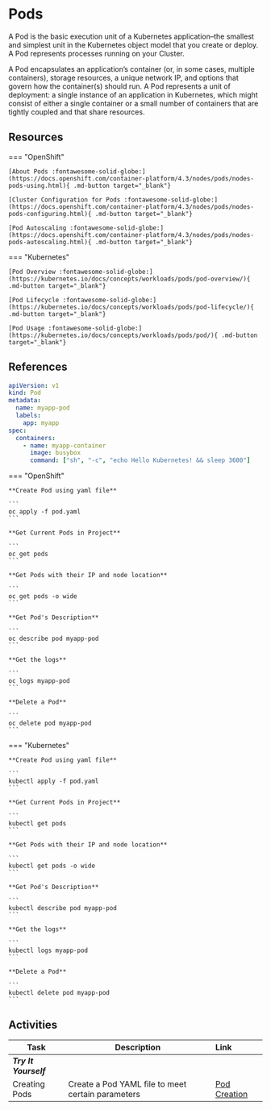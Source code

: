 # Pods

A Pod is the basic execution unit of a Kubernetes application–the smallest and simplest unit in the Kubernetes object model that you create or deploy. A Pod represents processes running on your Cluster.

A Pod encapsulates an application’s container (or, in some cases, multiple containers), storage resources, a unique network IP, and options that govern how the container(s) should run. A Pod represents a unit of deployment: a single instance of an application in Kubernetes, which might consist of either a single container or a small number of containers that are tightly coupled and that share resources.

## Resources

=== "OpenShift"

    [About Pods :fontawesome-solid-globe:](https://docs.openshift.com/container-platform/4.3/nodes/pods/nodes-pods-using.html){ .md-button target="_blank"}

    [Cluster Configuration for Pods :fontawesome-solid-globe:](https://docs.openshift.com/container-platform/4.3/nodes/pods/nodes-pods-configuring.html){ .md-button target="_blank"}

    [Pod Autoscaling :fontawesome-solid-globe:](https://docs.openshift.com/container-platform/4.3/nodes/pods/nodes-pods-autoscaling.html){ .md-button target="_blank"}

=== "Kubernetes"

    [Pod Overview :fontawesome-solid-globe:](https://kubernetes.io/docs/concepts/workloads/pods/pod-overview/){ .md-button target="_blank"}

    [Pod Lifecycle :fontawesome-solid-globe:](https://kubernetes.io/docs/concepts/workloads/pods/pod-lifecycle/){ .md-button target="_blank"}

    [Pod Usage :fontawesome-solid-globe:](https://kubernetes.io/docs/concepts/workloads/pods/pod/){ .md-button target="_blank"}

## References

```yaml
apiVersion: v1
kind: Pod
metadata:
  name: myapp-pod
  labels:
    app: myapp
spec:
  containers:
    - name: myapp-container
      image: busybox
      command: ["sh", "-c", "echo Hello Kubernetes! && sleep 3600"]
```

=== "OpenShift"

    **Create Pod using yaml file**

    ```
    oc apply -f pod.yaml
    ```

    **Get Current Pods in Project**

    ```
    oc get pods
    ```

    **Get Pods with their IP and node location**

    ```
    oc get pods -o wide
    ```

    **Get Pod's Description**

    ```
    oc describe pod myapp-pod
    ```

    **Get the logs**

    ```
    oc logs myapp-pod
    ```

    **Delete a Pod**

    ```
    oc delete pod myapp-pod
    ```

=== "Kubernetes"

    **Create Pod using yaml file**

    ```
    kubectl apply -f pod.yaml
    ```

    **Get Current Pods in Project**

    ```
    kubectl get pods
    ```

    **Get Pods with their IP and node location**

    ```
    kubectl get pods -o wide
    ```

    **Get Pod's Description**

    ```
    kubectl describe pod myapp-pod
    ```

    **Get the logs**

    ```
    kubectl logs myapp-pod
    ```

    **Delete a Pod**

    ```
    kubectl delete pod myapp-pod
    ```

## Activities

| Task                  | Description                                       | Link                                                |
| --------------------- | ------------------------------------------------- | :-------------------------------------------------- |
| **_Try It Yourself_** |                                                   |                                                     |
| Creating Pods         | Create a Pod YAML file to meet certain parameters | [Pod Creation](../../labs/kubernetes/lab1/index.md) |
